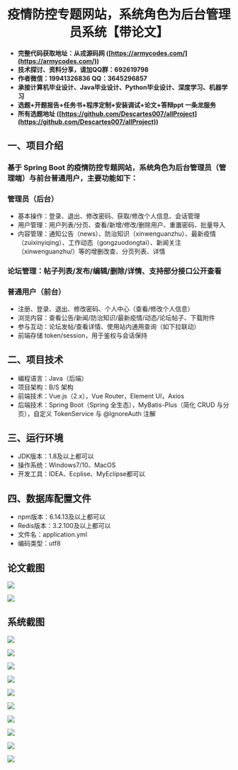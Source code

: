 <h1 align="center">疫情防控专题网站，系统角色为后台管理员系统【带论文】</h1></p>

- <b>完整代码获取地址：从戎源码网 ([https://armycodes.com/](https://armycodes.com/))</b>
- <b>技术探讨、资料分享，请加QQ群：692619798</b>
- <b>作者微信：19941326836  QQ：3645296857</b>
- <b>承接计算机毕业设计、Java毕业设计、Python毕业设计、深度学习、机器学习</b>
- <b>选题+开题报告+任务书+程序定制+安装调试+论文+答辩ppt 一条龙服务</b>
- <b>所有选题地址 ([https://github.com/Descartes007/allProject](https://github.com/Descartes007/allProject)) </b>

## 一、项目介绍

### 基于 Spring Boot 的疫情防控专题网站，系统角色为后台管理员（管理端）与前台普通用户，主要功能如下：
### 管理员（后台）
- 基本操作：登录、退出、修改密码、获取/修改个人信息、会话管理
- 用户管理：用户列表/分页、查看/新增/修改/删除用户、重置密码、批量导入
- 内容管理：通知公告（news）、防治知识（xinwenguanzhu）、最新疫情（zuixinyiqing）、工作动态（gongzuodongtai）、新闻关注（xinwenguanzhu/）等的增删改查、分页列表、详情
### 论坛管理：帖子列表/发布/编辑/删除/详情、支持部分接口公开查看
### 普通用户（前台）
- 注册、登录、退出、修改密码、个人中心（查看/修改个人信息）
- 浏览内容：查看公告/新闻/防治知识/最新疫情/动态/论坛帖子、下载附件
- 参与互动：论坛发帖/查看详情、使用站内通用查询（如下拉联动）
- 前端存储 token/session，用于鉴权与会话保持

## 二、项目技术

- 编程语言：Java（后端）
- 项目架构：B/S 架构
- 前端技术：Vue.js（2.x），Vue Router，Element UI，Axios
- 后端技术：Spring Boot（Spring 全生态），MyBatis-Plus（简化 CRUD 与分页），自定义 TokenService 与 @IgnoreAuth 注解


## 三、运行环境

- JDK版本：1.8及以上都可以
- 操作系统：Windows7/10、MacOS
- 开发工具：IDEA、Ecplise、MyEclipse都可以

## 四、数据库配置文件

- npm版本：6.14.13及以上都可以
- Redis版本：3.2.100及以上都可以
- 文件名：application.yml
- 编码类型：utf8

## 论文截图

![](screenshot/1.png)

![](screenshot/2.png)

## 系统截图

![](screenshot/3.png)

![](screenshot/4.png)

![](screenshot/5.png)

![](screenshot/6.png)

![](screenshot/7.png)

![](screenshot/8.png)

![](screenshot/9.png)

![](screenshot/10.png)

![](screenshot/11.png)

![](screenshot/12.png)